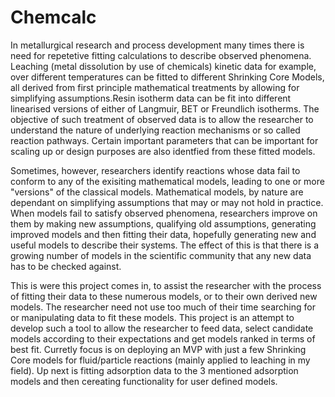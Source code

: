 # Chemcalc
In metallurgical research and process development many times there is need for repetetive fitting calculations to describe observed phenomena. Leaching (metal dissolution by use of chemicals) kinetic data for example, over different temperatures can be fitted to different Shrinking Core Models, all derived from first principle mathematical treatments by allowing for simplifying assumptions.Resin isotherm data can be fit into different linearised versions of either of Langmuir, BET or Freundlich isotherms. The objective of such treatment of observed data is to allow the researcher to understand the nature of underlying reaction mechanisms or so called reaction pathways. Certain important parameters that can be important for scaling up or design purposes are also identfied from these fitted models. 

Sometimes, however, researchers identify reactions whose data fail to conform to any of the exisiting mathematical models, leading to one or more "versions" of the classical models. Mathematical models, by nature are dependant on simplifying assumptions that may or may not hold in practice. When models fail to satisfy observed phenomena, researchers improve on them by making new assumptions, qualifying old assumptions, generating improved models and then fitting their data, hopefully generating new and useful models to describe their systems. The effect of this is that there is a growing number of models in the scientific community that any new data has to be checked against. 

This is were this project comes in, to assist the researcher with the process of fitting their data to these numerous models, or to their own derived new models. The researcher need not use too much of their time searching for or manipulating data to fit these models. This project is an attempt to develop such a tool to allow the researcher to feed data, select candidate models according to their expectations and get models ranked in terms of best fit. Curretly focus is on deploying an MVP with just a few Shrinking Core models for fluid/particle reactions (mainly applied to leaching in my field). Up next is fitting adsorption data to the 3 mentioned adsorption models and then cereating functionality for user defined models. 
